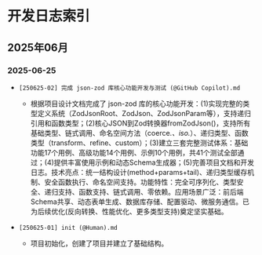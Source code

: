 # 开发日志索引

## 2025年06月

### 2025-06-25

- `[250625-02] 完成 json-zod 库核心功能开发与测试 (@GitHub Copilot).md`
  - 根据项目设计文档完成了 json-zod 库的核心功能开发：(1)实现完整的类型定义系统（ZodJsonRoot、ZodJson、ZodJsonParam等），支持递归引用和函数类型；(2)核心JSON到Zod转换器fromZodJson()，支持所有基础类型、链式调用、命名空间方法（coerce.*、iso.*）、递归类型、函数类型（transform、refine、custom）；(3)建立三套完整测试体系：基础功能17个用例、高级功能14个用例、示例10个用例，共41个测试全部通过；(4)提供丰富使用示例和动态Schema生成器；(5)完善项目文档和开发日志。技术亮点：统一结构设计(method+params+tail)、递归类型缓存机制、安全函数执行、命名空间支持。功能特性：完全可序列化、类型安全、递归支持、函数支持、链式调用、零依赖。应用场景广泛：前后端Schema共享、动态表单生成、数据库存储、配置驱动、微服务通信。已为后续优化(反向转换、性能优化、更多类型支持)奠定坚实基础。

- `[250625-01] init (@Human).md`
  - 项目初始化，创建了项目并建立了基础结构。
